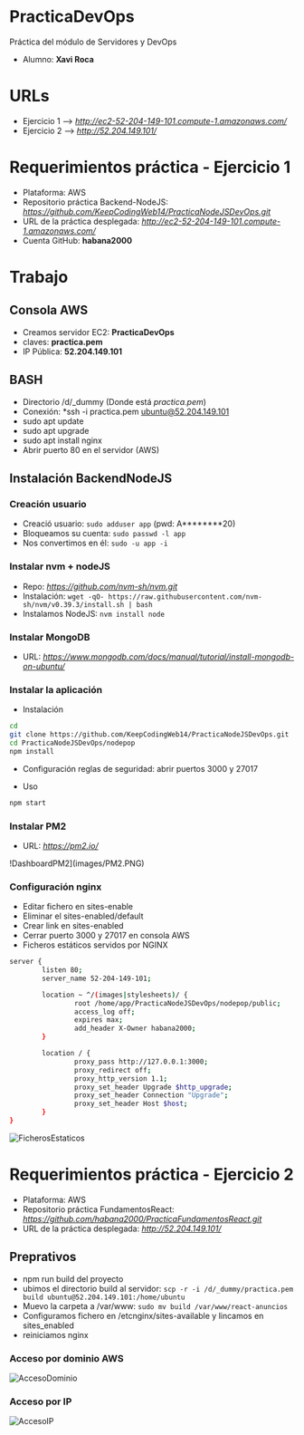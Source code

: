 # PracticaDevOps
Práctica del módulo de Servidores y DevOps
* Alumno: **Xavi Roca**

#
# URLs 
* Ejercicio 1 --> _http://ec2-52-204-149-101.compute-1.amazonaws.com/_
* Ejercicio 2 --> _http://52.204.149.101/_


# Requerimientos práctica - Ejercicio 1
* Plataforma: AWS
* Repositorio práctica Backend-NodeJS: _https://github.com/KeepCodingWeb14/PracticaNodeJSDevOps.git_
* URL de la práctica desplegada: _http://ec2-52-204-149-101.compute-1.amazonaws.com/_
* Cuenta GitHub: **habana2000**


# Trabajo

## Consola AWS
* Creamos servidor EC2: **PracticaDevOps**
* claves: **practica.pem**
* IP Pública: **52.204.149.101**

## BASH
* Directorio /d/\_dummy (Donde está _practica.pem_)
* Conexión: *ssh -i practica.pem ubuntu@52.204.149.101
* sudo apt update
* sudo apt upgrade
* sudo apt install nginx
* Abrir puerto 80 en el servidor (AWS)

## Instalación BackendNodeJS

### Creación usuario
* Creació usuario: `sudo adduser app` (pwd: A********20)
* Bloqueamos su cuenta: `sudo passwd -l app`
* Nos convertimos en él: `sudo -u app -i`

### Instalar nvm + nodeJS
* Repo: _https://github.com/nvm-sh/nvm.git_
* Instalación: `wget -qO- https://raw.githubusercontent.com/nvm-sh/nvm/v0.39.3/install.sh | bash`
* Instalamos NodeJS: `nvm install node`

### Instalar MongoDB
* URL: _https://www.mongodb.com/docs/manual/tutorial/install-mongodb-on-ubuntu/_

### Instalar la aplicación
* Instalación
```sh
cd
git clone https://github.com/KeepCodingWeb14/PracticaNodeJSDevOps.git
cd PracticaNodeJSDevOps/nodepop
npm install
```

* Configuración reglas de seguridad: abrir puertos 3000 y 27017

* Uso
```sh
npm start
```

### Instalar PM2
* URL: _https://pm2.io/_

!DashboardPM2](images/PM2.PNG)

### Configuración nginx
* Editar fichero en sites-enable
* Eliminar el sites-enabled/default
* Crear link en sites-enabled
* Cerrar puerto 3000 y 27017 en consola AWS
* Ficheros estáticos servidos por NGINX
```sh
server {
        listen 80;
        server_name 52-204-149-101;

        location ~ ^/(images|stylesheets)/ {
                root /home/app/PracticaNodeJSDevOps/nodepop/public;
                access_log off;
                expires max;
                add_header X-Owner habana2000;
        }

        location / {
                proxy_pass http://127.0.0.1:3000;
                proxy_redirect off;
                proxy_http_version 1.1;
                proxy_set_header Upgrade $http_upgrade;
                proxy_set_header Connection "Upgrade";
                proxy_set_header Host $host;
        }
}
```

![FicherosEstaticos](images/STATIC-nginx.PNG)

# Requerimientos práctica - Ejercicio 2
* Plataforma: AWS
* Repositorio práctica FundamentosReact: _https://github.com/habana2000/PracticaFundamentosReact.git_
* URL de la práctica desplegada: _http://52.204.149.101/_


## Preprativos
* npm run build del proyecto
* ubimos el directorio build al servidor: `scp -r -i /d/_dummy/practica.pem build ubuntu@52.204.149.101:/home/ubuntu`
* Muevo la carpeta a /var/www: `sudo mv build /var/www/react-anuncios`
* Configuramos fichero en /etcnginx/sites-available y lincamos en sites_enabled
* reiniciamos nginx

### Acceso por dominio AWS
![AccesoDominio](images/AccesoDomino.PNG)

### Acceso por IP
![AccesoIP](images/AccesoIP.PNG)




